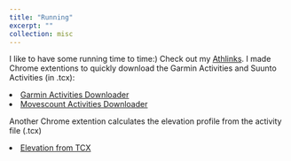 ```yaml
---
title: "Running"
excerpt: ""
collection: misc
---
```


I like to have some running time to time:) Check out my <a class="bttn-minimal bttn-sm bttn-primary" href="https://www.athlinks.com/athletes/177940265/">Athlinks</a>.
I made Chrome extentions to quickly download the Garmin Activities and Suunto Activities (in .tcx):
<li><a class="bttn-minimal bttn-sm bttn-primary" href="https://chrome.google.com/webstore/detail/nfndzgarmin-activities-ba/pipodkdpejbfmdnfebopmidgbefgfmcj?hl=en">Garmin Activities Downloader</a></li>
<li><a class="bttn-minimal bttn-sm bttn-primary" href="https://chrome.google.com/webstore/detail/nfndzmovescount-activitie/akblngddfidcjeanhjkeinbocggohdgk?hl=en">Movescount Activities Downloader</a></li>

Another Chrome extention calculates the elevation profile from the activity file (.tcx)
<li><a class="bttn-minimal bttn-sm bttn-primary" href="https://chrome.google.com/webstore/detail/nfndzelevation-chart-from/alldjpdemlhhdhoepichibddcaglcgok?hl=en">Elevation from TCX</a></li>
